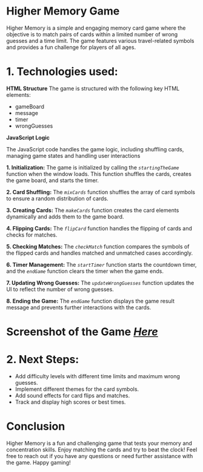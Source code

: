 # Higher Memory Game 

Higher Memory is a simple and engaging memory card game where the objective is to match pairs of cards within a limited number of wrong guesses and a time limit. The game features various travel-related symbols and provides a fun challenge for players of all ages.

# 1. Technologies used:

**HTML Structure**
The game is structured with the following key HTML elements:
 
 * gameBoard
 * message
 * timer
 * wrongGuesses

 **JavaScript Logic**

 The JavaScript code handles the game logic, including shuffling cards, managing game states and handling user interactions

 **1. Initialization:** The game is initialized by calling the _`startingTheGame`_ function when the window loads. This function shuffles the cards, creates the game board, and starts the timer.

 **2. Card Shuffling:** The _`mixCards`_ function shuffles the array of card symbols to ensure a random distribution of cards.

**3. Creating Cards:** The _`makeCards`_ function creates the card elements dynamically and adds them to the game board.

**4. Flipping Cards:** The _`flipCard`_ function handles the flipping of cards and checks for matches.

**5. Checking Matches:** The _`checkMatch`_ function compares the symbols of the flipped cards and handles matched and unmatched cases accordingly.

**6. Timer Management:** The _`startTimer`_ function starts the countdown timer, and the _`endGame`_ function clears the timer when the game ends.

**7. Updating Wrong Guesses:** The _`updateWrongGuesses`_ function updates the UI to reflect the number of wrong guesses.

**8. Ending the Game:** The _`endGame`_ function displays the game result message and prevents further interactions with the cards.

# Screenshot of the Game _[Here](https://github.com/aliyev50/memory-game/issues/1#issue-2351729976)_

# 2. Next Steps:

* Add difficulty levels with different time limits and maximum wrong guesses.
* Implement different themes for the card symbols.
* Add sound effects for card flips and matches.
* Track and display high scores or best times.


# Conclusion
Higher Memory is a fun and challenging game that tests your memory and concentration skills. Enjoy matching the cards and try to beat the clock!
Feel free to reach out if you have any questions or need further assistance with the game. Happy gaming!